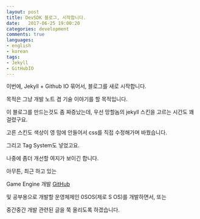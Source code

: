 ```yaml
---
layout: post
title: DevSDK 블로그, 시작합니다.	
date:   2017-06-25 19:00:20		
categories: development
comments: true
languages:
- english
- korean
tags:
- Jekyll
- GitHubIO
---		
```


이번에, Jekyll + Github IO 묶어서, 블로그를 새로 시작합니다.

목적은 그냥 개발 노트 겸 기술 이야기를 할 목적입니다.

이 블로그를 만드는것도 좀 짜증났는데, 우선 망할놈의 jekyll 스킨을 고르는 시간도 꽤 걸렸구요.

고른 스킨도 색상이 영 맘에 안들어서 css를 직접 수정해가며 바꿨습니다.

그리고 Tag System도 넣었고요.

나중에 좀더 개선할 여지가 보이긴 합니다.

아무튼, 최근 하고 있는

Game Engine 개발 	[GitHub](https://github.com/DevSDK/CometEngine)

및 공부용으로 개발할 운영체제인 0SOS(제로 S OS)를 개발하면서, 또는

중간중간 개발 관련된 글을 쭉 올리도록 하겠습니다.

